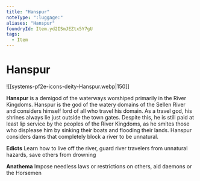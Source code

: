 ```yaml
---
title: "Hanspur"
noteType: ":luggage:"
aliases: "Hanspur"
foundryId: Item.yd2ISmJEZtx5Y7gU
tags:
  - Item
---
```


# Hanspur
![[systems-pf2e-icons-deity-Hanspur.webp|150]]

**Hanspur** is a demigod of the waterways worshiped primarily in the River Kingdoms. Hanspur is the god of the watery domains of the Sellen River and considers himself lord of all who travel his domain. As a travel god, his shrines always lie just outside the town gates. Despite this, he is still paid at least lip service by the peoples of the River Kingdoms, as he smites those who displease him by sinking their boats and flooding their lands. Hanspur considers dams that completely block a river to be unnatural.

**Edicts** Learn how to live off the river, guard river travelers from unnatural hazards, save others from drowning

**Anathema** Impose needless laws or restrictions on others, aid daemons or the Horsemen
